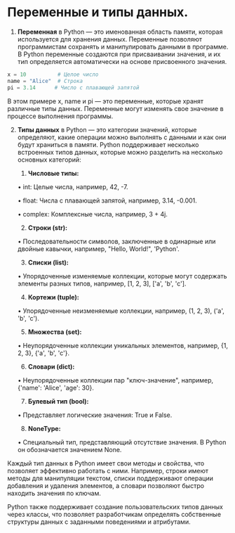 # Переменные и типы данных.

1. **Переменная** в Python — это именованная область памяти, которая используется для хранения данных. Переменные позволяют программистам сохранять и манипулировать данными в программе. В Python переменные создаются при присваивании значения, и их тип определяется автоматически на основе присвоенного значения.

```python
x = 10          # Целое число
name = "Alice"  # Строка
pi = 3.14      # Число с плавающей запятой
```

В этом примере x, name и pi — это переменные, которые хранят различные типы данных. Переменные могут изменять свое значение в процессе выполнения программы.

2. **Типы данных** в Python — это категории значений, которые определяют, какие операции можно выполнять с данными и как они будут храниться в памяти. Python поддерживает несколько встроенных типов данных, которые можно разделить на несколько основных категорий:

    1. **Числовые типы:**

    • int: Целые числа, например, 42, -7.

    • float: Числа с плавающей запятой, например, 3.14, -0.001.

    • complex: Комплексные числа, например, 3 + 4j.

    2. **Строки (str):**

    • Последовательности символов, заключенные в одинарные или двойные кавычки, например, "Hello, World!", 'Python'.

    3. **Списки (list):**

    • Упорядоченные изменяемые коллекции, которые могут содержать элементы разных типов, например, [1, 2, 3], ['a', 'b', 'c'].

    4. **Кортежи (tuple):**

    • Упорядоченные неизменяемые коллекции, например, (1, 2, 3), ('a', 'b', 'c').

    5. **Множества (set):**

    • Неупорядоченные коллекции уникальных элементов, например, {1, 2, 3}, {'a', 'b', 'c'}.

    6. **Словари (dict):**

    • Неупорядоченные коллекции пар "ключ-значение", например, {'name': 'Alice', 'age': 30}.

    7. **Булевый тип (bool):**

    • Представляет логические значения: True и False.

    8. **NoneType:**

    • Специальный тип, представляющий отсутствие значения. В Python он обозначается значением None.

Каждый тип данных в Python имеет свои методы и свойства, что позволяет эффективно работать с ними. Например, строки имеют методы для манипуляции текстом, списки поддерживают операции добавления и удаления элементов, а словари позволяют быстро находить значения по ключам.

Python также поддерживает создание пользовательских типов данных через классы, что позволяет разработчикам определять собственные структуры данных с заданными поведениями и атрибутами.